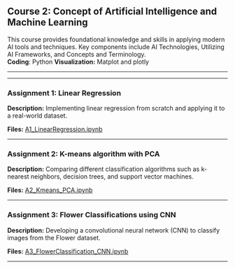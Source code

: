 ## Course 2: Concept of Artificial Intelligence and Machine Learning

This course provides foundational knowledge and skills in applying modern AI tools and techniques. Key components include AI Technologies, Utilizing AI Frameworks, and Concepts and Terminology.<br>
**Coding**: Python
**Visualization:** Matplot and plotly

---
---

### Assignment 1: Linear Regression

**Description:** Implementing linear regression from scratch and applying it to a real-world dataset.

**Files:** [A1_LinearRegression.ipynb](02_ConceptAIML/A1_LinearRegression.ipynb)

---

### Assignment 2: K-means algorithm with PCA

**Description:** Comparing different classification algorithms such as k-nearest neighbors, decision trees, and support vector machines.

**Files:** [A2_Kmeans_PCA.ipynb](02_ConceptAIML/A2_Kmeans_PCA.ipynb)

---

### Assignment 3: Flower Classifications using CNN

**Description:** Developing a convolutional neural network (CNN) to classify images from the Flower dataset.

**Files:** [A3_FlowerClassification_CNN.ipynb](02_ConceptAIML/A3_FlowerClassification_CNN.ipynb)

---